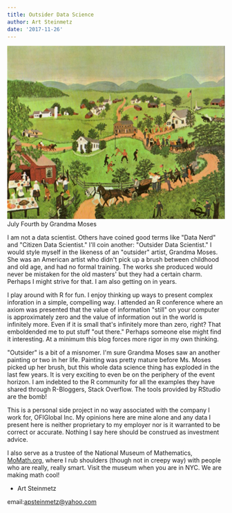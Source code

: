 ```yaml
---
title: Outsider Data Science
author: Art Steinmetz
date: '2017-11-26'
---
```


![July Fourth by Grandma Moses](/img/july-fourth.jpg)
July Fourth by Grandma Moses

I am not a data scientist. Others have coined good terms like "Data Nerd" and "Citizen Data Scientist."  I'll coin another: "Outsider Data Scientist." I would style myself in the likeness of an "outsider" artist, Grandma Moses. She was an American artist who didn't pick up a brush between childhood and old age, and had no formal training.  The works she produced would never be mistaken for the old masters' but they had a certain charm.  Perhaps I might strive for that.  I am also getting on in years.

I play around with R for fun.  I enjoy thinking up ways to present complex inforation in a simple, compelling way.  I attended an R conference where an axiom was presented that the value of information "still" on your computer is approximately zero and the value of information out in the world is infinitely more.  Even if it is small that's infinitely more than zero, right?  That emboldended me to put stuff "out there."  Perhaps someone else might find it interesting. At a minimum this blog forces more rigor in my own thinking.

"Outsider" is a bit of a misnomer. I'm sure Grandma Moses saw an another painting or two in her life.  Painting was pretty mature before Ms. Moses picked up her brush, but this whole data science thing has exploded in the last few years.  It is very exciting to even be on the periphery of the event horizon.  I am indebted to the R community for all the examples they have shared through R-Bloggers, Stack Overflow.  The tools provided by RStudio are the bomb!

This is a personal side project in no way associated with the company I work for, OFIGlobal Inc. My opinions here are mine alone and any data I present here is neither proprietary to my employer nor is it warranted to be correct or accurate.  Nothing I say here should be construed as investment advice.

I also serve as a trustee of the National Museum of Mathematics, [MoMath.org](http://momath.org), where I rub shoulders (though not in creepy way) with people who are really, really smart.  Visit the museum when you are in NYC.  We are making math cool!

- Art Steinmetz

email:apsteinmetz@yahoo.com
